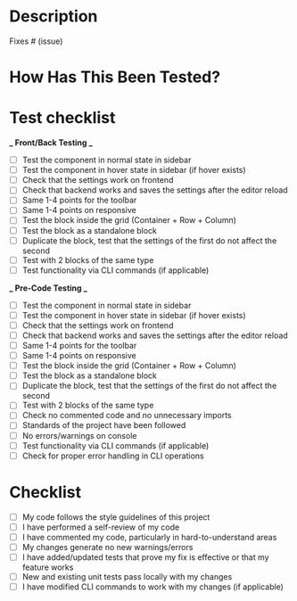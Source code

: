 # Description

<!---
Please include a summary of the changes and the related issue.
Please also include relevant motivation and context.
--->

Fixes # (issue)

# How Has This Been Tested?

<!---
Please describe the tests that you ran to verify your changes.
Provide instructions so we can reproduce.
Please also list any relevant details for your test configuration.
--->

# Test checklist

<!--- Please remove the unnecessary checkbox --->

**_ Front/Back Testing _**

-   [ ] Test the component in normal state in sidebar
-   [ ] Test the component in hover state in sidebar (if hover exists)
-   [ ] Check that the settings work on frontend
-   [ ] Check that backend works and saves the settings after the editor reload
-   [ ] Same 1-4 points for the toolbar
-   [ ] Same 1-4 points on responsive
-   [ ] Test the block inside the grid (Container + Row + Column)
-   [ ] Test the block as a standalone block
-   [ ] Duplicate the block, test that the settings of the first do not affect the second
-   [ ] Test with 2 blocks of the same type
-   [ ] Test functionality via CLI commands (if applicable)

**_ Pre-Code Testing _**

-   [ ] Test the component in normal state in sidebar
-   [ ] Test the component in hover state in sidebar (if hover exists)
-   [ ] Check that the settings work on frontend
-   [ ] Check that backend works and saves the settings after the editor reload
-   [ ] Same 1-4 points for the toolbar
-   [ ] Same 1-4 points on responsive
-   [ ] Test the block inside the grid (Container + Row + Column)
-   [ ] Test the block as a standalone block
-   [ ] Duplicate the block, test that the settings of the first do not affect the second
-   [ ] Test with 2 blocks of the same type
-   [ ] Check no commented code and no unnecessary imports
-   [ ] Standards of the project have been followed
-   [ ] No errors/warnings on console
-   [ ] Test functionality via CLI commands (if applicable)
-   [ ] Check for proper error handling in CLI operations

# Checklist

-   [ ] My code follows the style guidelines of this project
-   [ ] I have performed a self-review of my code
-   [ ] I have commented my code, particularly in hard-to-understand areas
-   [ ] My changes generate no new warnings/errors
-   [ ] I have added/updated tests that prove my fix is effective or that my feature works
-   [ ] New and existing unit tests pass locally with my changes
-   [ ] I have modified CLI commands to work with my changes (if applicable)

